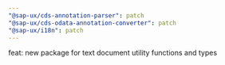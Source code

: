 ```yaml
---
"@sap-ux/cds-annotation-parser": patch
"@sap-ux/cds-odata-annotation-converter": patch
"@sap-ux/i18n": patch
---
```


feat: new package for text document utility functions and types
